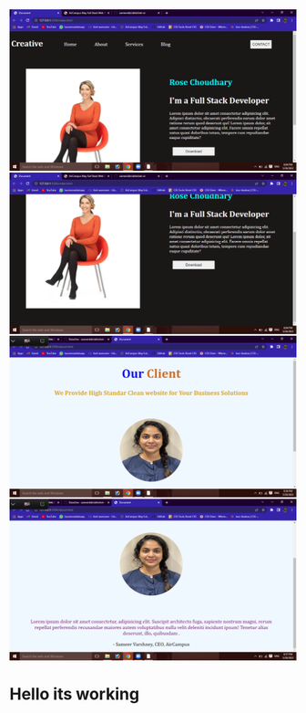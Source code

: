 <img src="/Capture.png">
<img src="./images/Capture1.png">
<img src="./images/Capture3.png">
<img src="./images/Capture4.png">

<h1> Hello its working </h1>
